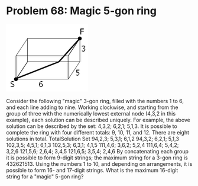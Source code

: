 # Problem 68: Magic 5-gon ring

![p368](img/068.gif)

Consider the following "magic" 3-gon ring, filled with the numbers 1 to
6, and each line adding to nine. Working clockwise, and starting from
the group of three with the numerically lowest external node (4,3,2 in
this example), each solution can be described uniquely. For example, the
above solution can be described by the set: 4,3,2; 6,2,1; 5,1,3. It is
possible to complete the ring with four different totals: 9, 10, 11, and
12. There are eight solutions in total. TotalSolution Set 94,2,3; 5,3,1;
6,1,2 94,3,2; 6,2,1; 5,1,3 102,3,5; 4,5,1; 6,1,3 102,5,3; 6,3,1; 4,1,5
111,4,6; 3,6,2; 5,2,4 111,6,4; 5,4,2; 3,2,6 121,5,6; 2,6,4; 3,4,5
121,6,5; 3,5,4; 2,4,6 By concatenating each group it is possible to form
9-digit strings; the maximum string for a 3-gon ring is 432621513. Using
the numbers 1 to 10, and depending on arrangements, it is possible to
form 16- and 17-digit strings. What is the maximum 16-digit string for a
"magic" 5-gon ring?
